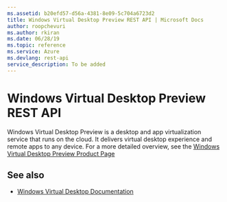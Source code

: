 ```yaml
---
ms.assetid: b20efd57-d56a-4381-8e09-5c704a6723d2
title: Windows Virtual Desktop Preview REST API | Microsoft Docs
author: roopchevuri
ms.author: rkiran
ms.date: 06/28/19
ms.topic: reference
ms.service: Azure
ms.devlang: rest-api
service_description: To be added
---
```


# Windows Virtual Desktop Preview REST API

Windows Virtual Desktop Preview is a desktop and app virtualization service that runs on the cloud. It delivers virtual desktop experience and remote apps to any device.  For a more detailed overview, see the [Windows Virtual Desktop Preview Product Page](https://azure.microsoft.com/en-us/services/virtual-desktop/)

## See also

- [Windows Virtual Desktop Documentation](https://docs.microsoft.com/en-us/azure/virtual-desktop/) 


